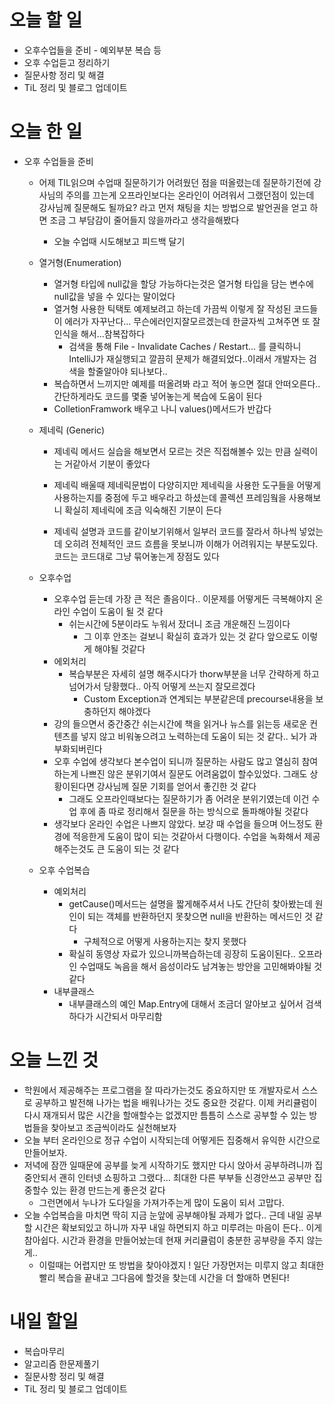 # 오늘 할 일

- 오후수업들을 준비 - 예외부분 복습 등
- 오후 수업듣고 정리하기
- 질문사항 정리 및 해결
- TiL 정리 및 블로그 업데이트



# 오늘 한 일

- 오후 수업들을 준비
  - 어제 TIL읽으며 수업때 질문하기가 어려웠던 점을 떠올렸는데 질문하기전에 강사님의 주의를 끄는게 오프라인보다는 온라인이 어려워서 그랬던점이 있는데 강사님께 질문해도 될까요? 라고 먼저 채팅을 치는 방법으로 발언권을 얻고 하면 조금 그 부담감이 줄어들지 않을까라고 생각을해봤다
    
    - 오늘 수업때 시도해보고 피드백 달기
    
  - 열거형(Enumeration)
    - 열거형 타입에 null값을 할당 가능하다는것은 열거형 타입을 담는 변수에 null값을 넣을 수 있다는 말이었다
    - 열거형 사용한 틱택토 예제보려고 하는데 가끔씩 이렇게 잘 작성된 코드들이 에러가 자꾸난다... 무슨에러인지잘모르겠는데 한글자씩 고쳐주면 또 잘인식을 해서...참복잡하다
      - 검색을 통해 File - Invalidate Caches / Restart... 를 클릭하니 IntelliJ가 재실행되고 깔끔히 문제가 해결되었다..이래서 개발자는 검색을 할줄알아야 되나보다..
    - 복습하면서 느끼지만 예제를 떠올려봐 라고 적어 놓으면 절대 안떠오른다.. 간단하게라도 코드를 몇줄 넣어놓는게 복습에 도움이 된다
    - ColletionFramwork 배우고 나니 values()메서드가 반갑다
    
  - 제네릭 (Generic)
    - 제네릭 메서드 실습을 해보면서 모르는 것은 직접해볼수 있는 만큼 실력이는 거같아서 기분이 좋았다
    
    - 제네릭 배울때 제네릭문법이 다양히지만 제네릭을 사용한 도구들을 어떻게 사용하는지를 중점에 두고 배우라고 하셨는데 콜렉션 프레임웤을 사용해보니 확실히 제네릭에 조금 익숙해진 기분이 든다
    
    - 제네릭 설명과 코드를 같이보기위해서 일부러 코드를 잘라서 하나씩 넣었는데 오히려 전체적인 코드 흐름을 못보니까 이해가 어려워지는 부분도있다. 코드는 코드대로 그냥 묶어놓는게 장점도 있다
    
      
    
  - 오후수업
    
      - 오후수업 듣는데 가장 큰 적은 졸음이다.. 이문제를 어떻게든 극복해야지 온라인 수업이 도움이 될 것 같다
        - 쉬는시간에 5분이라도 누워서 잤더니 조금 개운해진 느낌이다
          - 그 이후 안조는 걸보니 확실히 효과가 있는 것 같다 앞으로도 이렇게 해야될 것같다
      - 에외처리
        - 복습부분은 자세히 설명 해주시다가 thorw부분을 너무 간략하게 하고 넘어가서 당황했다.. 아직 어떻게 쓰는지 잘모르겠다
          - Custom Exception과 연계되는 부분같은데 precourse내용을 보충하던지 해야겠다
      -  강의 들으면서 중간중간 쉬는시간에 책을 읽거나 뉴스를 읽는등 새로운 컨텐츠를 넣지 않고 비워놓으려고 노력하는데 도움이 되는 것 같다.. 뇌가 과부화되버린다
      - 오후 수업에 생각보다 본수업이 되니까 질문하는 사람도 많고 열심히 참여하는게 나쁘진 않은 분위기여서 질문도 어려움없이 할수있었다. 그래도 상황이된다면 강사님께 질문 기회를 얻어서 좋긴한 것 같다
        - 그래도 오프라인때보다는 질문하기가 좀 어려운 분위기였는데 이건 수업 후에 좀 따로 정리해서 질문을 하는 방식으로 돌파해야될 것같다
      - 생각보다 온라인 수업은 나쁘지 않았다. 보강 때 수업을 들으며 어느정도 환경에 적응한게 도움이 많이 되는 것같아서 다행이다. 수업을 녹화해서 제공해주는것도 큰 도움이 되는 것 같다
      
  - 오후 수업복습
  
      - 예외처리
          - getCause()메서드는 설명을 짧게해주셔서 나도 간단히 찾아봤는데 원인이 되는 객체를 반환하던지 못찾으면 null을 반환하는 메서드인 것 같다
              - 구체적으로 어떻게 사용하는지는 찾지 못했다
          - 확실히 동영상 자료가 있으니까복습하는데 굉장히 도움이된다.. 오프라인 수업때도 녹음을 해서 음성이라도 남겨놓는 방안을 고민해봐야될 것 같다
      - 내부클래스
          - 내부클래스의 예인 Map.Entry에 대해서 조금더 알아보고 싶어서 검색하다가 시간되서 마무리함

# 오늘 느낀 것

-   학원에서 제공해주는 프로그램을 잘 따라가는것도 중요하지만 또 개발자로서 스스로 공부하고 발전해 나가는 법을 배워나가는 것도 중요한 것같다. 이제 커리큘럼이 다시 재개되서 많은 시간을 할애할수는 없겠지만 틈틈히 스스로 공부할 수 있는 방법들을 찾아보고 조금씩이라도 실천해보자
-   오늘 부터 온라인으로 정규 수업이 시작되는데 어떻게든 집중해서 유익한 시간으로 만들어보자.
-   저녁에 잠깐 일때문에 공부를 늦게 시작하기도 했지만 다시 앉아서 공부하려니까 집중안되서 괜히 인터넷 쇼핑하고 그랬다... 최대한 다른 부부들 신경안쓰고 공부만 집중할수 있는 환경 만드는게 좋은것 같다
    -   그런면에서 누나가 도다일을 가져가주는게 많이 도움이 되서 고맙다. 
-   오늘 수업복습을 마치면 딱히 지금 눈앞에 공부해야될 과제가 없다.. 근데 내일 공부할 시간은 확보되있고 하니까 자꾸 내일 하면되지 하고 미루려는 마음이 든다.. 이게 참아쉽다. 시간과 환경을 만들어놨는데 현재 커리큘럼이 충분한 공부량을 주지 않는게..
    -   이럴때는 어렵지만 또 방법을 찾아야겠지 ! 일단 가장먼저는 미루지 않고 최대한 빨리 복습을 끝내고 그다음에 할것을 찾는데 시간을 더 할애하 면된다!

# 내일 할일

- 복습마무리
- 알고리즘 한문제풀기
- 질문사항 정리 및 해결
- TiL 정리 및 블로그 업데이트



